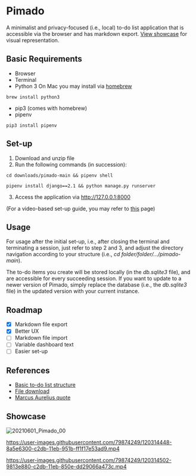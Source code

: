 # Pimado

A minimalist and privacy-focused (i.e., local) to-do list application that is accessible via the browser and has markdown export. [View showcase](https://github.com/noelkronenberg/pimado#showcase) for visual representation.

## Basic Requirements

- Browser
- Terminal
- Python 3 
On Mac you may install via [homebrew](https://brew.sh/)
```
brew install python3
```
- pip3 (comes with homebrew)
- pipenv
```
pip3 install pipenv
```

## Set-up

1. Download and unzip file  
2. Run the following commands (in succession):
```
cd downloads/pimado-main && pipenv shell
```
```
pipenv install django==2.1 && python manage.py runserver
```
3. Access the application via http://127.0.0.1:8000

(For a video-based set-up guide, you may refer to [this](https://e.pcloud.link/publink/show?code=kZL8QVZtSg4FWA1egh83oKCCLO0ezJGWNuV) page)

## Usage

For usage after the initial set-up, i.e., after closing the terminal and terminating a session, just refer to step 2 and 3, and adjust the directory navigation according to your structure (i.e., *cd folder/folder/.../pimado-main*). 

The to-do items you create will be stored locally (in the *db.sqlite3* file), and are accessible for every succeeding session. If you want to update to a newer version of Pimado, simply replace the database (i.e., the *db.sqlite3* file) in the updated version with your current instance.

## Roadmap

- [x] Markdown file export
- [x] Better UX
- [ ] Markdown file import
- [ ] Variable dashboard text
- [ ] Easier set-up

## References

- [Basic to-do list structure](https://youtu.be/ovql0Ui3n_I)
- [File download](https://linuxhint.com/download-the-file-in-django/)
- [Marcus Aurelius quote](https://youtu.be/AiM9YcE0LT4?t=46)

## Showcase

![20210601_Pimado_00](https://user-images.githubusercontent.com/79874249/120317037-6ea88c00-c2de-11eb-9a03-4f6173dd02b8.jpg)

https://user-images.githubusercontent.com/79874249/120314448-8a5e6300-c2db-11eb-951b-ff1f17e53ad9.mp4

https://user-images.githubusercontent.com/79874249/120314502-9813e880-c2db-11eb-850e-dd29066a473c.mp4
